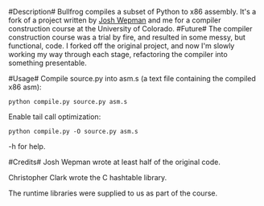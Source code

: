 #Description#
Bullfrog compiles a subset of Python to x86 assembly. It's a fork of a project written by [Josh Wepman](https://github.com/jwepman) and me for a compiler construction course at the University of Colorado. 
#Future#
The compiler construction course was a trial by fire, and resulted in some messy, but functional, code. I forked off the original project, and now I'm slowly working my way through each stage, refactoring the compiler into something presentable.

#Usage#
Compile source.py into asm.s (a text file containing the compiled x86 asm):

    python compile.py source.py asm.s

Enable tail call optimization:

    python compile.py -O source.py asm.s

-h for help.

#Credits#
Josh Wepman wrote at least half of the original code.
 
Christopher Clark wrote the C hashtable library.
 
The runtime libraries were supplied to us as part of the course.
